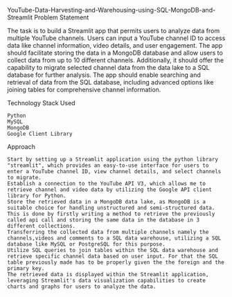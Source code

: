 YouTube-Data-Harvesting-and-Warehousing-using-SQL-MongoDB-and-Streamlit
Problem Statement

The task is to build a Streamlit app that permits users to analyze data from multiple YouTube channels. Users can input a YouTube channel ID to access data like channel information, video details, and user engagement. The app should facilitate storing the data in a MongoDB database and allow users to collect data from up to 10 different channels. Additionally, it should offer the capability to migrate selected channel data from the data lake to a SQL database for further analysis. The app should enable searching and retrieval of data from the SQL database, including advanced options like joining tables for comprehensive channel information.

Technology Stack Used

    Python
    MySQL
    MongoDB
    Google Client Library

Approach

    Start by setting up a Streamlit application using the python library "streamlit", which provides an easy-to-use interface for users to enter a YouTube channel ID, view channel details, and select channels to migrate.
    Establish a connection to the YouTube API V3, which allows me to retrieve channel and video data by utilizing the Google API client library for Python.
    Store the retrieved data in a MongoDB data lake, as MongoDB is a suitable choice for handling unstructured and semi-structured data. This is done by firstly writing a method to retrieve the previously called api call and storing the same data in the database in 3 different collections.
    Transferring the collected data from multiple channels namely the channels,videos and comments to a SQL data warehouse, utilizing a SQL database like MySQL or PostgreSQL for this purpose.
    Utilize SQL queries to join tables within the SQL data warehouse and retrieve specific channel data based on user input. For that the SQL table previously made has to be properly given the the foreign and the primary key.
    The retrieved data is displayed within the Streamlit application, leveraging Streamlit's data visualization capabilities to create charts and graphs for users to analyze the data.
